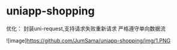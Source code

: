 # uniapp-shopping
优化：
封装uni-request,支持请求失败重新请求
严格遵守单向数据流

![image]https://github.com/JumSama/uniapp-shopping/img/1.PNG
